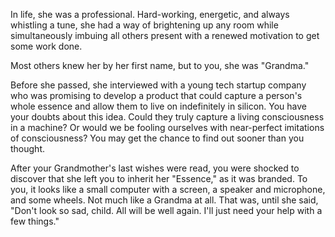 In life, she was a professional. Hard-working, energetic, and always whistling a tune, she had a way of brightening up any room while simultaneously imbuing all others present with a renewed motivation to get some work done.

Most others knew her by her first name, but to you, she was "Grandma."

Before she passed, she interviewed with a young tech startup company who was promising to develop a product that could capture a person's whole essence and allow them to live on indefinitely in silicon. You have your doubts about this idea. Could they truly capture a living consciousness in a machine? Or would we be fooling ourselves with near-perfect imitations of consciousness? You may get the chance to find out sooner than you thought.

After your Grandmother's last wishes were read, you were shocked to discover that she left you to inherit her "Essence," as it was branded. To you, it looks like a small computer with a screen, a speaker and microphone, and some wheels. Not much like a Grandma at all. That was, until she said, "Don't look so sad, child. All will be well again. I'll just need your help with a few things."

